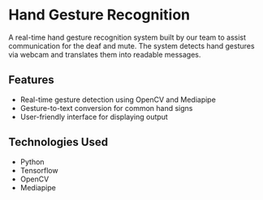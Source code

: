 # Hand Gesture Recognition

A real-time hand gesture recognition system built by our team to assist communication for the deaf and mute. The system detects hand gestures via webcam and translates them into readable messages.

## Features
- Real-time gesture detection using OpenCV and Mediapipe
- Gesture-to-text conversion for common hand signs
- User-friendly interface for displaying output

## Technologies Used
- Python
- Tensorflow
- OpenCV
- Mediapipe
